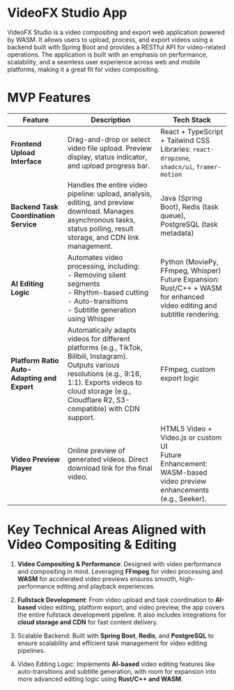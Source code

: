 # VideoFX Studio App

VideoFX Studio is a video compositing and export web application powered by WASM. It allows users to upload, process, and export videos using a backend built with Spring Boot and provides a RESTful API for video-related operations. The application is built with an emphasis on performance, scalability, and a seamless user experience across web and mobile platforms, making it a great fit for video compositing.

# MVP Features

| **Feature** | **Description** | **Tech Stack** |
|-------------|-----------------|----------------|
| **Frontend Upload Interface** | Drag-and-drop or select video file upload. Preview display, status indicator, and upload progress bar. | React + TypeScript + Tailwind CSS<br>Libraries: `react-dropzone`, `shadcn/ui`, `framer-motion` |
| **Backend Task Coordination Service** | Handles the entire video pipeline: upload, analysis, editing, and preview download. Manages asynchronous tasks, status polling, result storage, and CDN link management. | Java (Spring Boot), Redis (task queue), PostgreSQL (task metadata) |
| **AI Editing Logic** | Automates video processing, including:<br>- Removing silent segments<br>- Rhythm-based cutting<br>- Auto-transitions<br>- Subtitle generation using Whisper | Python (MoviePy, FFmpeg, Whisper)<br>Future Expansion: Rust/C++ + WASM for enhanced video editing and subtitle rendering. |
| **Platform Ratio Auto-Adapting and Export** | Automatically adapts videos for different platforms (e.g., TikTok, Bilibili, Instagram). Outputs various resolutions (e.g., 9:16, 1:1). Exports videos to cloud storage (e.g., Cloudflare R2, S3-compatible) with CDN support. | FFmpeg, custom export logic |
| **Video Preview Player** | Online preview of generated videos. Direct download link for the final video. | HTML5 Video + Video.js or custom UI<br>Future Enhancement: WASM-based video preview enhancements (e.g., Seeker). |


# Key Technical Areas Aligned with Video Compositing & Editing

1. **Video Compositing & Performance**: Designed with video performance and compositing in mind. Leveraging **FFmpeg** for video processing and **WASM** for accelerated video previews ensures smooth, high-performance editing and playback experiences.

2. **Fullstack Development**: From video upload and task coordination to **AI-based** video editing, platform export, and video preview, the app covers the entire fullstack development pipeline. It also includes integrations for **cloud storage and CDN** for fast content delivery.

3. Scalable Backend: Built with **Spring Boot**, **Redis**, and **PostgreSQL** to ensure scalability and efficient task management for video editing pipelines.

4. Video Editing Logic: Implements **AI-based** video editing features like auto-transitions and subtitle generation, with room for expansion into more advanced editing logic using **Rust/C++ and WASM**.


